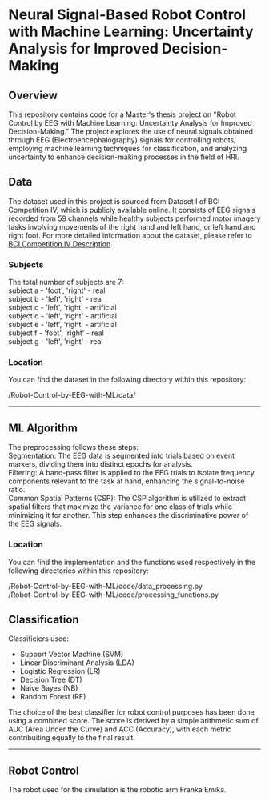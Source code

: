 # Neural Signal-Based Robot Control with Machine Learning: Uncertainty Analysis for Improved Decision-Making

## Overview
This repository contains code for a Master's thesis project on "Robot Control by EEG with Machine Learning: Uncertainty Analysis for Improved Decision-Making." The project explores the use of neural signals obtained through EEG (Electroencephalography) signals for controlling robots, employing machine learning techniques for classification, and analyzing uncertainty to enhance decision-making processes in the field of HRI.

## Data
The dataset used in this project is sourced from Dataset I of BCI Competition IV, which is publicly available online. It consists of EEG signals recorded from 59 channels while healthy subjects performed motor imagery tasks involving movements of the right hand and left hand, or left hand and right foot.
For more detailed information about the dataset, please refer to [BCI Competition IV Description](https://bbci.de/competition/iv/desc_1.html).

### Subjects

The total number of subjects are 7:  
subject a - 'foot', 'right' - real  
subject b - 'left', 'right' - real  
subject c - 'left', 'right' - artificial  
subject d - 'left', 'right' - artificial  
subject e - 'left', 'right' - artificial  
subject f - 'foot', 'right' - real  
subject g - 'left', 'right' - real  


### Location

You can find the dataset in the following directory within this repository: 

/Robot-Control-by-EEG-with-ML/data/

---

## ML Algorithm
The preprocessing follows these steps:  
Segmentation: The EEG data is segmented into trials based on event markers, dividing them into distinct epochs for analysis.  
Filtering: A band-pass filter is applied to the EEG trials to isolate frequency components relevant to the task at hand, enhancing the signal-to-noise ratio.  
Common Spatial Patterns (CSP): The CSP algorithm is utilized to extract spatial filters that maximize the variance for one class of trials while minimizing it for another. This step enhances the discriminative power of the EEG signals.

### Location

You can find the implementation and the functions used respectively in the following directories within this repository:  

/Robot-Control-by-EEG-with-ML/code/data_processing.py  
/Robot-Control-by-EEG-with-ML/code/processing_functions.py


## Classification
Classificiers used:
- Support Vector Machine (SVM)
- Linear Discriminant Analysis (LDA)
- Logistic Regression (LR)
- Decision Tree (DT)
- Naive Bayes (NB)
- Random Forest (RF)

The choice of the best classifier for robot control purposes has been done using a combined score. The score is derived by a simple arithmetic sum of AUC (Area Under the Curve) and ACC (Accuracy), with each metric contribuiting equally to the final result. 


---

## Robot Control
The robot used for the simulation is the robotic arm Franka Emika.
